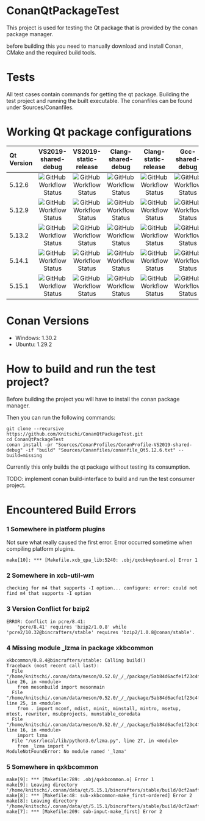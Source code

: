 

# ConanQtPackageTest
This project is used for testing the Qt package that is provided by the conan package manager.

before building this you need to manually download and install Conan, CMake and the required build tools.

# Tests

All test cases contain commands for getting the qt package. Building the test project and running the built
executable. The conanfiles can be found under Sources/Conanfiles.

# Working Qt package configurations

| Qt Version | VS2019-shared-debug | VS2019-static-release | Clang-shared-debug | Clang-static-release | Gcc-shared-debug |
| :--- |:---:| :---:|:---:|:---:|:---:|
| 5.12.6 | ![GitHub Workflow Status](https://img.shields.io/github/workflow/status/knitschi/ConanQtPackageTest/Qt5.12.6-VS2019-shared-debug) | ![GitHub Workflow Status](https://img.shields.io/github/workflow/status/knitschi/ConanQtPackageTest/Qt5.12.6-VS2019-static-release) | ![GitHub Workflow Status](https://img.shields.io/github/workflow/status/knitschi/ConanQtPackageTest/Qt5.12.6-Clang-shared-debug) | ![GitHub Workflow Status](https://img.shields.io/github/workflow/status/knitschi/ConanQtPackageTest/Qt5.12.6-Clang-static-release) | ![GitHub Workflow Status](https://img.shields.io/github/workflow/status/knitschi/ConanQtPackageTest/Qt5.12.6-Gcc-shared-debug) |
| 5.12.9 | ![GitHub Workflow Status](https://img.shields.io/github/workflow/status/knitschi/ConanQtPackageTest/Qt5.12.9-VS2019-shared-debug) | ![GitHub Workflow Status](https://img.shields.io/github/workflow/status/knitschi/ConanQtPackageTest/Qt5.12.9-VS2019-static-release) | ![GitHub Workflow Status](https://img.shields.io/github/workflow/status/knitschi/ConanQtPackageTest/Qt5.12.9-Clang-shared-debug) | ![GitHub Workflow Status](https://img.shields.io/github/workflow/status/knitschi/ConanQtPackageTest/Qt5.12.9-Clang-static-release) | ![GitHub Workflow Status](https://img.shields.io/github/workflow/status/knitschi/ConanQtPackageTest/Qt5.12.9-Gcc-shared-debug) |
| 5.13.2 | ![GitHub Workflow Status](https://img.shields.io/github/workflow/status/knitschi/ConanQtPackageTest/Qt5.13.2-VS2019-shared-debug) | ![GitHub Workflow Status](https://img.shields.io/github/workflow/status/knitschi/ConanQtPackageTest/Qt5.13.2-VS2019-static-release) | ![GitHub Workflow Status](https://img.shields.io/github/workflow/status/knitschi/ConanQtPackageTest/Qt5.13.2-Clang-shared-debug) | ![GitHub Workflow Status](https://img.shields.io/github/workflow/status/knitschi/ConanQtPackageTest/Qt5.13.2-Clang-static-release) | ![GitHub Workflow Status](https://img.shields.io/github/workflow/status/knitschi/ConanQtPackageTest/Qt5.13.2-Gcc-shared-debug) |
| 5.14.1 | ![GitHub Workflow Status](https://img.shields.io/github/workflow/status/knitschi/ConanQtPackageTest/Qt5.14.2-VS2019-shared-debug) | ![GitHub Workflow Status](https://img.shields.io/github/workflow/status/knitschi/ConanQtPackageTest/Qt5.14.2-VS2019-static-release) | ![GitHub Workflow Status](https://img.shields.io/github/workflow/status/knitschi/ConanQtPackageTest/Qt5.14.2-Clang-shared-debug) | ![GitHub Workflow Status](https://img.shields.io/github/workflow/status/knitschi/ConanQtPackageTest/Qt5.14.2-Clang-static-release) | ![GitHub Workflow Status](https://img.shields.io/github/workflow/status/knitschi/ConanQtPackageTest/Qt5.14.2-Gcc-shared-debug) |
| 5.15.1 | ![GitHub Workflow Status](https://img.shields.io/github/workflow/status/knitschi/ConanQtPackageTest/Qt5.15.1-VS2019-shared-debug) | ![GitHub Workflow Status](https://img.shields.io/github/workflow/status/knitschi/ConanQtPackageTest/Qt5.15.1-VS2019-static-release) | ![GitHub Workflow Status](https://img.shields.io/github/workflow/status/knitschi/ConanQtPackageTest/Qt5.15.1-Clang-shared-debug) | ![GitHub Workflow Status](https://img.shields.io/github/workflow/status/knitschi/ConanQtPackageTest/Qt5.15.1-Clang-static-release) | ![GitHub Workflow Status](https://img.shields.io/github/workflow/status/knitschi/ConanQtPackageTest/Qt5.15.1-Gcc-shared-debug) |

# Conan Versions

  * Windows: 1.30.2
  * Ubuntu: 1.29.2

# How to build and run the test project?

Before building the project you will have to install the conan package manager.

Then you can run the following commands:

```
git clone --recursive https://github.com/Knitschi/ConanQtPackageTest.git
cd ConanQtPackageTest
conan install -pr "Sources/ConanProfiles/ConanProfile-VS2019-shared-debug" -if "build" "Sources/Conanfiles/conanfile_Qt5.12.6.txt" --build=missing
```
Currently this only builds the qt package without testing its consumption.

TODO: implement conan build-interface to build and run the test consumer project.

# Encountered Build Errors

### 1 Somewhere in platform plugins

Not sure what really caused the first error. Error occurred sometime when compiling platform plugins.

```
make[10]: *** [Makefile.xcb_qpa_lib:5240: .obj/qxcbkeyboard.o] Error 1

```

### 2 Somewhere in xcb-util-wm

```
checking for m4 that supports -I option... configure: error: could not find m4 that supports -I option

```

### 3 Version Conflict for bzip2

```
ERROR: Conflict in pcre/8.41:
    'pcre/8.41' requires 'bzip2/1.0.8' while 'pcre2/10.32@bincrafters/stable' requires 'bzip2/1.0.8@conan/stable'.
```

### 4 Missing module _lzma in package xkbcommon

```
xkbcommon/0.8.4@bincrafters/stable: Calling build()
Traceback (most recent call last):
  File "/home/knitschi/.conan/data/meson/0.52.0/_/_/package/5ab84d6acfe1f23c4fae0ab88f26e3a396351ac9/bin/meson.py", line 26, in <module>
    from mesonbuild import mesonmain
  File "/home/knitschi/.conan/data/meson/0.52.0/_/_/package/5ab84d6acfe1f23c4fae0ab88f26e3a396351ac9/bin/mesonbuild/mesonmain.py", line 25, in <module>
    from . import mconf, mdist, minit, minstall, mintro, msetup, mtest, rewriter, msubprojects, munstable_coredata
  File "/home/knitschi/.conan/data/meson/0.52.0/_/_/package/5ab84d6acfe1f23c4fae0ab88f26e3a396351ac9/bin/mesonbuild/mdist.py", line 16, in <module>
    import lzma
  File "/usr/local/lib/python3.6/lzma.py", line 27, in <module>
    from _lzma import *
ModuleNotFoundError: No module named '_lzma'
```

### 5 Somewhere in qxkbcommon

```
make[9]: *** [Makefile:789: .obj/qxkbcommon.o] Error 1
make[9]: Leaving directory '/home/knitschi/.conan/data/qt/5.15.1/bincrafters/stable/build/0cf2aaff5c853a207513d9a75f673c2b67fca823/qtbase/src/platformsupport/input/xkbcommon'
make[8]: *** [Makefile:48: sub-xkbcommon-make_first-ordered] Error 2
make[8]: Leaving directory '/home/knitschi/.conan/data/qt/5.15.1/bincrafters/stable/build/0cf2aaff5c853a207513d9a75f673c2b67fca823/qtbase/src/platformsupport/input'
make[7]: *** [Makefile:209: sub-input-make_first] Error 2
```
